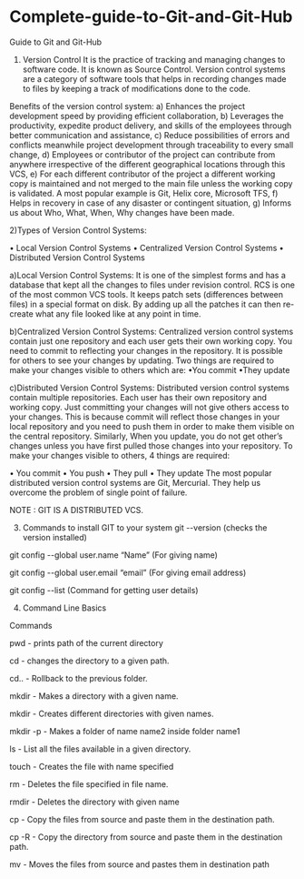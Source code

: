 # Complete-guide-to-Git-and-Git-Hub
Guide to Git and Git-Hub 


1)	Version Control
It is the practice of tracking and managing changes to software code.
It is known as Source Control. Version control systems are a category of software tools that helps in recording changes made to files by keeping a track of modifications done to the code. 

Benefits of the version control system:
a) Enhances the project development speed by providing efficient collaboration,
b) Leverages the productivity, expedite product delivery, and skills of the employees through better communication and assistance,
c) Reduce possibilities of errors and conflicts meanwhile project development through traceability to every small change,
d) Employees or contributor of the project can contribute from anywhere irrespective of the different geographical locations through this VCS,
e) For each different contributor of the project a different working copy is maintained and not merged to the main file unless the working copy is validated. A most popular example is Git, Helix core, Microsoft TFS,
f) Helps in recovery in case of any disaster or contingent situation,
g) Informs us about Who, What, When, Why changes have been made.

2)Types of Version Control Systems: 
 
•	Local Version Control Systems
•	Centralized Version Control Systems
•	Distributed Version Control Systems

a)Local Version Control Systems: It is one of the simplest forms and has a database that kept all the changes to files under revision control. RCS is one of the most common VCS tools. It keeps patch sets (differences between files) in a special format on disk. By adding up all the patches it can then re-create what any file looked like at any point in time. 

b)Centralized Version Control Systems: Centralized version control systems contain just one repository and each user gets their own working copy. You need to commit to reflecting your changes in the repository. It is possible for others to see your changes by updating. 
Two things are required to make your changes visible to others which are: 
 •You commit
 •They update
 
 c)Distributed Version Control Systems: Distributed version control systems contain multiple repositories. Each user has their own repository and working copy. Just committing     your changes will not give others access to your changes. This is because commit will reflect those changes in your local repository and you need to push them in order to make   them visible on the central repository. Similarly, When you update, you do not get other’s changes unless you have first pulled those changes into your repository. 
 To make your changes visible to others, 4 things are required: 
 
•	You commit
•	You push
•	They pull
•	They update
The most popular distributed version control systems are Git, Mercurial. They help us overcome the problem of single point of failure. 

NOTE : GIT IS A DISTRIBUTED VCS.


3) Commands to install GIT to your system
git --version (checks the version installed)

git config --global user.name “Name” (For giving name)

git config --global user.email “email” (For giving email address)

git config --list (Command for getting user details)


4) Command Line Basics

Commands

pwd - prints path of the current directory

cd <path> - changes the directory to a given path.

cd.. - Rollback to the previous folder.

mkdir <name> - Makes a directory with a given name.

mkdir <name1> <name2> - Creates different directories with given names.

mkdir -p <name1> <name2> - Makes a folder of name name2 inside folder name1

ls - List all the files available in a given directory.

touch <filename> - Creates the file with name specified
 
rm <filename> - Deletes the file specified in file name.

rmdir <name> - Deletes the directory with given name

cp <src> <dest> - Copy the files from source and paste them in the destination path.

cp -R <src> <dest> - Copy the directory from source and paste them in the destination path.

mv <src> <dest> - Moves the files from source and pastes them in destination path


